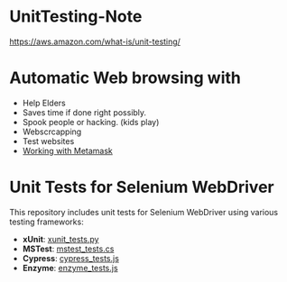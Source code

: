 # UnitTesting-Note

https://aws.amazon.com/what-is/unit-testing/

# Automatic Web browsing with 

- Help Elders
- Saves time if done right possibly.
- Spook people or hacking. (kids play)
- Webscrcapping
- Test websites
- [Working with Metamask](<https://github.com/Popinek/connectWithMetamask/blob/master/main.py>)

# Unit Tests for Selenium WebDriver

This repository includes unit tests for Selenium WebDriver using various testing frameworks:

- **xUnit**: [xunit_tests.py](tests/xunit_tests.py)
- **MSTest**: [mstest_tests.cs](tests/mstest_tests.cs)
- **Cypress**: [cypress_tests.js](tests/cypress_tests.js)
- **Enzyme**: [enzyme_tests.js](tests/enzyme_tests.js)

